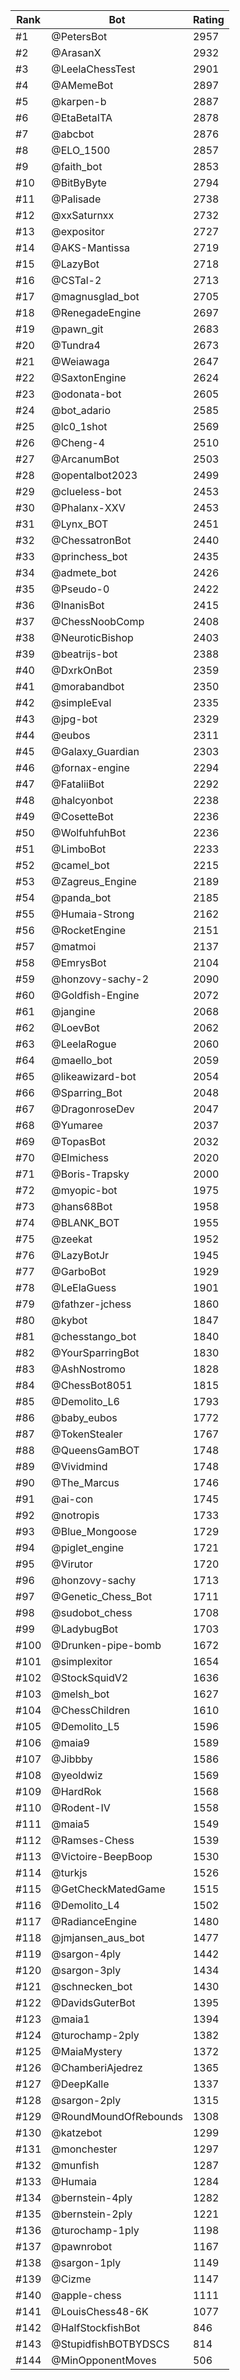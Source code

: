 Rank|Bot|Rating
---|---|---
#1|@PetersBot|2957
#2|@ArasanX|2932
#3|@LeelaChessTest|2901
#4|@AMemeBot|2897
#5|@karpen-b|2887
#6|@EtaBetaITA|2878
#7|@abcbot|2876
#8|@ELO_1500|2857
#9|@faith_bot|2853
#10|@BitByByte|2794
#11|@Palisade|2738
#12|@xxSaturnxx|2732
#13|@expositor|2727
#14|@AKS-Mantissa|2719
#15|@LazyBot|2718
#16|@CSTal-2|2713
#17|@magnusglad_bot|2705
#18|@RenegadeEngine|2697
#19|@pawn_git|2683
#20|@Tundra4|2673
#21|@Weiawaga|2647
#22|@SaxtonEngine|2624
#23|@odonata-bot|2605
#24|@bot_adario|2585
#25|@lc0_1shot|2569
#26|@Cheng-4|2510
#27|@ArcanumBot|2503
#28|@opentalbot2023|2499
#29|@clueless-bot|2453
#30|@Phalanx-XXV|2453
#31|@Lynx_BOT|2451
#32|@ChessatronBot|2440
#33|@princhess_bot|2435
#34|@admete_bot|2426
#35|@Pseudo-0|2422
#36|@InanisBot|2415
#37|@ChessNoobComp|2408
#38|@NeuroticBishop|2403
#39|@beatrijs-bot|2388
#40|@DxrkOnBot|2359
#41|@morabandbot|2350
#42|@simpleEval|2335
#43|@jpg-bot|2329
#44|@eubos|2311
#45|@Galaxy_Guardian|2303
#46|@fornax-engine|2294
#47|@FataliiBot|2292
#48|@halcyonbot|2238
#49|@CosetteBot|2236
#50|@WolfuhfuhBot|2236
#51|@LimboBot|2233
#52|@camel_bot|2215
#53|@Zagreus_Engine|2189
#54|@panda_bot|2185
#55|@Humaia-Strong|2162
#56|@RocketEngine|2151
#57|@matmoi|2137
#58|@EmrysBot|2104
#59|@honzovy-sachy-2|2090
#60|@Goldfish-Engine|2072
#61|@jangine|2068
#62|@LoevBot|2062
#63|@LeelaRogue|2060
#64|@maello_bot|2059
#65|@likeawizard-bot|2054
#66|@Sparring_Bot|2048
#67|@DragonroseDev|2047
#68|@Yumaree|2037
#69|@TopasBot|2032
#70|@Elmichess|2020
#71|@Boris-Trapsky|2000
#72|@myopic-bot|1975
#73|@hans68Bot|1958
#74|@BLANK_BOT|1955
#75|@zeekat|1952
#76|@LazyBotJr|1945
#77|@GarboBot|1929
#78|@LeElaGuess|1901
#79|@fathzer-jchess|1860
#80|@kybot|1847
#81|@chesstango_bot|1840
#82|@YourSparringBot|1830
#83|@AshNostromo|1828
#84|@ChessBot8051|1815
#85|@Demolito_L6|1793
#86|@baby_eubos|1772
#87|@TokenStealer|1767
#88|@QueensGamBOT|1748
#89|@Vividmind|1748
#90|@The_Marcus|1746
#91|@ai-con|1745
#92|@notropis|1733
#93|@Blue_Mongoose|1729
#94|@piglet_engine|1721
#95|@Virutor|1720
#96|@honzovy-sachy|1713
#97|@Genetic_Chess_Bot|1711
#98|@sudobot_chess|1708
#99|@LadybugBot|1703
#100|@Drunken-pipe-bomb|1672
#101|@simplexitor|1654
#102|@StockSquidV2|1636
#103|@melsh_bot|1627
#104|@ChessChildren|1610
#105|@Demolito_L5|1596
#106|@maia9|1589
#107|@Jibbby|1586
#108|@yeoldwiz|1569
#109|@HardRok|1568
#110|@Rodent-IV|1558
#111|@maia5|1549
#112|@Ramses-Chess|1539
#113|@Victoire-BeepBoop|1530
#114|@turkjs|1526
#115|@GetCheckMatedGame|1515
#116|@Demolito_L4|1502
#117|@RadianceEngine|1480
#118|@jmjansen_aus_bot|1477
#119|@sargon-4ply|1442
#120|@sargon-3ply|1434
#121|@schnecken_bot|1430
#122|@DavidsGuterBot|1395
#123|@maia1|1394
#124|@turochamp-2ply|1382
#125|@MaiaMystery|1372
#126|@ChamberiAjedrez|1365
#127|@DeepKalle|1337
#128|@sargon-2ply|1315
#129|@RoundMoundOfRebounds|1308
#130|@katzebot|1299
#131|@monchester|1297
#132|@munfish|1287
#133|@Humaia|1284
#134|@bernstein-4ply|1282
#135|@bernstein-2ply|1221
#136|@turochamp-1ply|1198
#137|@pawnrobot|1167
#138|@sargon-1ply|1149
#139|@Cizme|1147
#140|@apple-chess|1111
#141|@LouisChess48-6K|1077
#142|@HalfStockfishBot|846
#143|@StupidfishBOTBYDSCS|814
#144|@MinOpponentMoves|506

